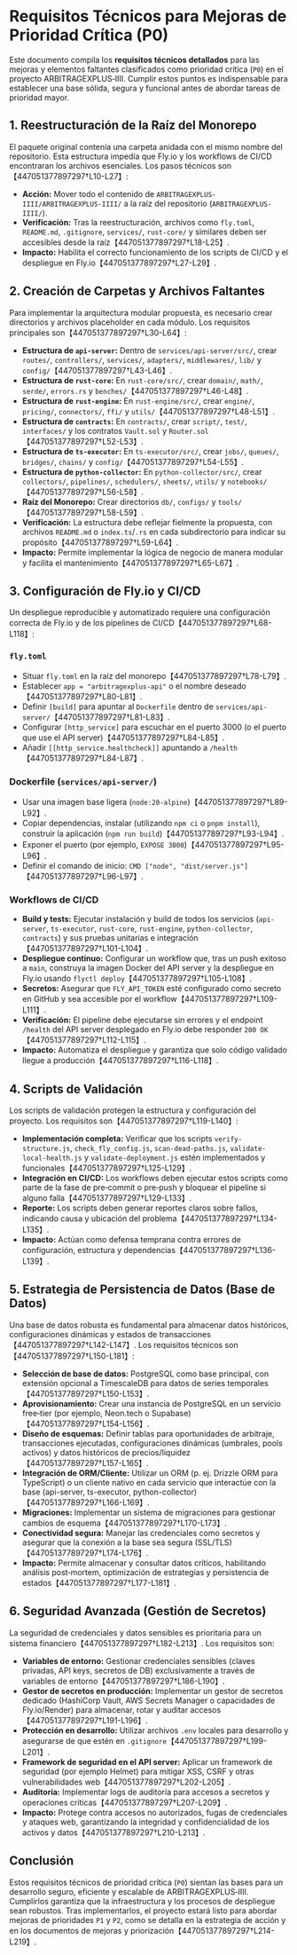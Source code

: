 # Requisitos Técnicos para Mejoras de Prioridad Crítica (P0)

Este documento compila los **requisitos técnicos detallados** para las mejoras y elementos faltantes clasificados como prioridad crítica (`P0`) en el proyecto ARBITRAGEXPLUS‑IIII. Cumplir estos puntos es indispensable para establecer una base sólida, segura y funcional antes de abordar tareas de prioridad mayor.

## 1. Reestructuración de la Raíz del Monorepo

El paquete original contenía una carpeta anidada con el mismo nombre del repositorio. Esta estructura impedía que Fly.io y los workflows de CI/CD encontraran los archivos esenciales. Los pasos técnicos son【447051377897297†L10-L27】:

* **Acción:** Mover todo el contenido de `ARBITRAGEXPLUS-IIII/ARBITRAGEXPLUS-IIII/` a la raíz del repositorio (`ARBITRAGEXPLUS-IIII/`).
* **Verificación:** Tras la reestructuración, archivos como `fly.toml`, `README.md`, `.gitignore`, `services/`, `rust-core/` y similares deben ser accesibles desde la raíz【447051377897297†L18-L25】.
* **Impacto:** Habilita el correcto funcionamiento de los scripts de CI/CD y el despliegue en Fly.io【447051377897297†L27-L29】.

## 2. Creación de Carpetas y Archivos Faltantes

Para implementar la arquitectura modular propuesta, es necesario crear directorios y archivos placeholder en cada módulo. Los requisitos principales son【447051377897297†L30-L64】:

* **Estructura de `api-server`:** Dentro de `services/api-server/src/`, crear `routes/`, `controllers/`, `services/`, `adapters/`, `middlewares/`, `lib/` y `config/`【447051377897297†L43-L46】.
* **Estructura de `rust-core`:** En `rust-core/src/`, crear `domain/`, `math/`, `serde/`, `errors.rs` y `benches/`【447051377897297†L46-L48】.
* **Estructura de `rust-engine`:** En `rust-engine/src/`, crear `engine/`, `pricing/`, `connectors/`, `ffi/` y `utils/`【447051377897297†L48-L51】.
* **Estructura de `contracts`:** En `contracts/`, crear `script/`, `test/`, `interfaces/` y los contratos `Vault.sol` y `Router.sol`【447051377897297†L52-L53】.
* **Estructura de `ts-executor`:** En `ts-executor/src/`, crear `jobs/`, `queues/`, `bridges/`, `chains/` y `config/`【447051377897297†L54-L55】.
* **Estructura de `python-collector`:** En `python-collector/src/`, crear `collectors/`, `pipelines/`, `schedulers/`, `sheets/`, `utils/` y `notebooks/`【447051377897297†L56-L58】.
* **Raíz del Monorepo:** Crear directorios `db/`, `configs/` y `tools/`【447051377897297†L58-L59】.
* **Verificación:** La estructura debe reflejar fielmente la propuesta, con archivos `README.md` o `index.ts`/`.rs` en cada subdirectorio para indicar su propósito【447051377897297†L59-L64】.
* **Impacto:** Permite implementar la lógica de negocio de manera modular y facilita el mantenimiento【447051377897297†L65-L67】.

## 3. Configuración de Fly.io y CI/CD

Un despliegue reproducible y automatizado requiere una configuración correcta de Fly.io y de los pipelines de CI/CD【447051377897297†L68-L118】:

### `fly.toml`

* Situar `fly.toml` en la raíz del monorepo【447051377897297†L78-L79】.
* Establecer `app = "arbitragexplus-api"` o el nombre deseado【447051377897297†L80-L81】.
* Definir `[build]` para apuntar al `Dockerfile` dentro de `services/api-server/`【447051377897297†L81-L83】.
* Configurar `[http_service]` para escuchar en el puerto 3000 (o el puerto que use el API server)【447051377897297†L84-L85】.
* Añadir `[[http_service.healthcheck]]` apuntando a `/health`【447051377897297†L84-L87】.

### Dockerfile (`services/api-server/`)

* Usar una imagen base ligera (`node:20-alpine`)【447051377897297†L89-L92】.
* Copiar dependencias, instalar (utilizando `npm ci` o `pnpm install`), construir la aplicación (`npm run build`)【447051377897297†L93-L94】.
* Exponer el puerto (por ejemplo, `EXPOSE 3000`)【447051377897297†L95-L96】.
* Definir el comando de inicio: `CMD ["node", "dist/server.js"]`【447051377897297†L96-L97】.

### Workflows de CI/CD

* **Build y tests:** Ejecutar instalación y build de todos los servicios (`api-server`, `ts-executor`, `rust-core`, `rust-engine`, `python-collector`, `contracts`) y sus pruebas unitarias e integración【447051377897297†L101-L104】.
* **Despliegue continuo:** Configurar un workflow que, tras un push exitoso a `main`, construya la imagen Docker del API server y la despliegue en Fly.io usando `flyctl deploy`【447051377897297†L105-L108】.
* **Secretos:** Asegurar que `FLY_API_TOKEN` esté configurado como secreto en GitHub y sea accesible por el workflow【447051377897297†L109-L111】.
* **Verificación:** El pipeline debe ejecutarse sin errores y el endpoint `/health` del API server desplegado en Fly.io debe responder `200 OK`【447051377897297†L112-L115】.
* **Impacto:** Automatiza el despliegue y garantiza que solo código validado llegue a producción【447051377897297†L116-L118】.

## 4. Scripts de Validación

Los scripts de validación protegen la estructura y configuración del proyecto. Los requisitos son【447051377897297†L119-L140】:

* **Implementación completa:** Verificar que los scripts `verify-structure.js`, `check_fly_config.js`, `scan-dead-paths.js`, `validate-local-health.js` y `validate-deployment.js` estén implementados y funcionales【447051377897297†L125-L129】.
* **Integración en CI/CD:** Los workflows deben ejecutar estos scripts como parte de la fase de pre‑commit o pre‑push y bloquear el pipeline si alguno falla【447051377897297†L129-L133】.
* **Reporte:** Los scripts deben generar reportes claros sobre fallos, indicando causa y ubicación del problema【447051377897297†L134-L135】.
* **Impacto:** Actúan como defensa temprana contra errores de configuración, estructura y dependencias【447051377897297†L136-L139】.

## 5. Estrategia de Persistencia de Datos (Base de Datos)

Una base de datos robusta es fundamental para almacenar datos históricos, configuraciones dinámicas y estados de transacciones【447051377897297†L142-L147】. Los requisitos técnicos son【447051377897297†L150-L181】:

* **Selección de base de datos:** PostgreSQL como base principal, con extensión opcional a TimescaleDB para datos de series temporales【447051377897297†L150-L153】.
* **Aprovisionamiento:** Crear una instancia de PostgreSQL en un servicio free‑tier (por ejemplo, Neon.tech o Supabase)【447051377897297†L154-L156】.
* **Diseño de esquemas:** Definir tablas para oportunidades de arbitraje, transacciones ejecutadas, configuraciones dinámicas (umbrales, pools activos) y datos históricos de precios/liquidez【447051377897297†L157-L165】.
* **Integración de ORM/Cliente:** Utilizar un ORM (p. ej. Drizzle ORM para TypeScript) o un cliente nativo en cada servicio que interactúe con la base (api-server, ts-executor, python-collector)【447051377897297†L166-L169】.
* **Migraciones:** Implementar un sistema de migraciones para gestionar cambios de esquema【447051377897297†L170-L173】.
* **Conectividad segura:** Manejar las credenciales como secretos y asegurar que la conexión a la base sea segura (SSL/TLS)【447051377897297†L174-L176】.
* **Impacto:** Permite almacenar y consultar datos críticos, habilitando análisis post‑mortem, optimización de estrategias y persistencia de estados【447051377897297†L177-L181】.

## 6. Seguridad Avanzada (Gestión de Secretos)

La seguridad de credenciales y datos sensibles es prioritaria para un sistema financiero【447051377897297†L182-L213】. Los requisitos son:

* **Variables de entorno:** Gestionar credenciales sensibles (claves privadas, API keys, secretos de DB) exclusivamente a través de variables de entorno【447051377897297†L186-L190】.
* **Gestor de secretos en producción:** Implementar un gestor de secretos dedicado (HashiCorp Vault, AWS Secrets Manager o capacidades de Fly.io/Render) para almacenar, rotar y auditar accesos【447051377897297†L191-L196】.
* **Protección en desarrollo:** Utilizar archivos `.env` locales para desarrollo y asegurarse de que estén en `.gitignore`【447051377897297†L199-L201】.
* **Framework de seguridad en el API server:** Aplicar un framework de seguridad (por ejemplo Helmet) para mitigar XSS, CSRF y otras vulnerabilidades web【447051377897297†L202-L205】.
* **Auditoría:** Implementar logs de auditoría para accesos a secretos y operaciones críticas【447051377897297†L207-L209】.
* **Impacto:** Protege contra accesos no autorizados, fugas de credenciales y ataques web, garantizando la integridad y confidencialidad de los activos y datos【447051377897297†L210-L213】.

## Conclusión

Estos requisitos técnicos de prioridad crítica (`P0`) sientan las bases para un desarrollo seguro, eficiente y escalable de ARBITRAGEXPLUS‑IIII. Cumplirlos garantiza que la infraestructura y los procesos de despliegue sean robustos. Tras implementarlos, el proyecto estará listo para abordar mejoras de prioridades `P1` y `P2`, como se detalla en la estrategia de acción y en los documentos de mejoras y priorización【447051377897297†L214-L219】.